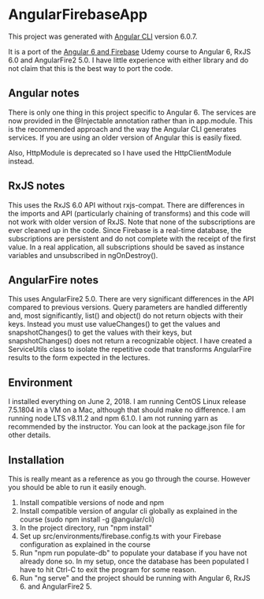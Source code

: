 # AngularFirebaseApp

This project was generated with [Angular CLI](https://github.com/angular/angular-cli) version 6.0.7.

It is a port of the [Angular 6 and Firebase](https://www.udemy.com/angular-firebase-application) Udemy course to Angular 6, RxJS 6.0 and AngularFire2 5.0. I have little experience with either library and do not claim that this is the best way to port the code.

## Angular notes

There is only one thing in this project specific to Angular 6. The services are now provided in the @Injectable annotation rather than in app.module. This is the recommended approach and the way the Angular CLI generates services. If you are using an older version of Angular this is easily fixed.

Also, HttpModule is deprecated so I have used the HttpClientModule instead.

## RxJS notes

This uses the RxJS 6.0 API without rxjs-compat. There are differences in the imports and API (particularly chaining of transforms) and this code will not work with older version of RxJS. Note that none of the subscriptions are ever cleaned up in the code. Since Firebase is a real-time database, the subscriptions are persistent and do not complete with the receipt of the first value. In a real application, all subscriptions should be saved as instance variables and unsubscribed in ngOnDestroy().

## AngularFire notes

This uses AngularFire2 5.0. There are very significant differences in the API compared to previous versions. Query parameters are handled differently and, most significantly, list() and object() do not return objects with their keys. Instead you must use valueChanges() to get the values and snapshotChanges() to get the values with their keys, but snapshotChanges() does not return a recognizable object. I have created a ServiceUtils class to isolate the repetitive code that transforms AngularFire results to the form expected in the lectures.

## Environment

I installed everything on June 2, 2018. I am running CentOS Linux release 7.5.1804 in a VM on a Mac, although that should make no difference. I am running node LTS v8.11.2 and npm 6.1.0. I am not running yarn as recommended by the instructor. You can look at the package.json file for other details.

## Installation

This is really meant as a reference as you go through the course. However you should be able to run it easily enough.

1. Install compatible versions of node and npm
2. Install compatible version of angular cli globally as explained in the course (sudo npm install -g @angular/cli) 
3. In the project directory, run "npm install"
4. Set up src/environments/firebase.config.ts with your Firebase configuration as explained in the course
5. Run "npm run populate-db" to populate your database if you have not already done so. In my setup, once the database has been populated I have to hit Ctrl-C to exit the program for some reason.
6. Run "ng serve" and the project should be running with Angular 6, RxJS 6. and AngularFire2 5.
 
